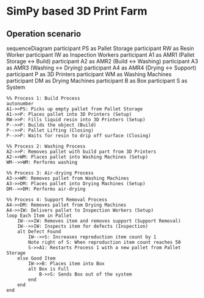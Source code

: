 # SimPy based 3D Print Farm

## Operation scenario 

sequenceDiagram
    participant PS as Pallet Storage
    participant RW as Resin Worker
    participant IW as Inspection Workers
    participant A1 as AMR1 (Pallet Storage ↔ Build)
    participant A2 as AMR2 (Build ↔ Washing)
    participant A3 as AMR3 (Washing ↔ Drying)
    participant A4 as AMR4 (Drying ↔ Support)
    participant P as 3D Printers
    participant WM as Washing Machines
    participant DM as Drying Machines
    participant B as Box
    participant S as System

    %% Process 1: Build Process
    autonumber
    A1->>PS: Picks up empty pallet from Pallet Storage
    A1->>P: Places pallet into 3D Printers (Setup)
    RW->>P: Fills liquid resin into 3D Printers (Setup)
    P-->>P: Builds the object (Build)
    P-->>P: Pallet Lifting (Closing)
    P-->>P: Waits for resin to drip off surface (Closing)

    %% Process 2: Washing Process
    A2->>P: Removes pallet with build part from 3D Printers
    A2->>WM: Places pallet into Washing Machines (Setup)
    WM-->>WM: Performs washing

    %% Process 3: Air-drying Process
    A3->>WM: Removes pallet from Washing Machines
    A3->>DM: Places pallet into Drying Machines (Setup)
    DM-->>DM: Performs air-drying

    %% Process 4: Support Removal Process
    A4->>DM: Removes pallet from Drying Machines
    A4->>IW: Delivers pallet to Inspection Workers (Setup)
    loop Each Item in Pallet
        IW-->>IW: Removes item and removes support (Support Removal)
        IW-->>IW: Inspects item for defects (Inspection)
        alt Defect Found
            IW-->>S: Increases reproduction item count by 1
            Note right of S: When reproduction item count reaches 50
            S->>A1: Restarts Process 1 with a new pallet from Pallet Storage
        else Good Item
            IW->>B: Places item into Box
            alt Box is Full
                B->>S: Sends Box out of the system
            end
        end
    end